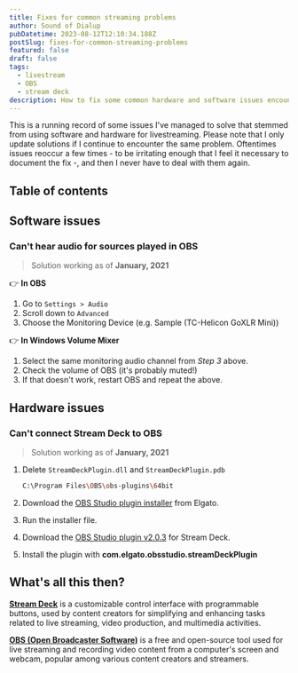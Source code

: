 ```yaml
---
title: Fixes for common streaming problems
author: Sound of Dialup
pubDatetime: 2023-08-12T12:10:34.188Z
postSlug: fixes-for-common-streaming-problems
featured: false
draft: false
tags:
  - livestream
  - OBS
  - stream deck
description: How to fix some common hardware and software issues encountered while livestreaming.
---
```


This is a running record of some issues I've managed to solve that stemmed from using software and hardware for livestreaming. Please note that I only update solutions if I continue to encounter the same problem. Oftentimes issues reoccur a few times - to be irritating enough that I feel it necessary to document the fix -, and then I never have to deal with them again.

## Table of contents

## Software issues

### Can't hear audio for sources played in OBS

> Solution working as of **January, 2021**

👉 **In OBS**

1. Go to `Settings > Audio`
2. Scroll down to `Advanced`
3. Choose the Monitoring Device (e.g. Sample (TC-Helicon GoXLR Mini))

👉 **In Windows Volume Mixer**

1. Select the same monitoring audio channel from _Step 3_ above.
2. Check the volume of OBS (it's probably muted!)
3. If that doesn't work, restart OBS and repeat the above.

## Hardware issues

### Can't connect Stream Deck to OBS

> Solution working as of **January, 2021**

1. Delete `StreamDeckPlugin.dll` and `StreamDeckPlugin.pdb`

   ```bash
   C:\Program Files\OBS\obs-plugins\64bit
   ```

2. Download the [OBS Studio plugin installer](https://edge.elgato.com/egc/windows/sd/Stream_Deck_OBS_Plugin_5.3.2.35.msi) from Elgato.

3. Run the installer file.

4. Download the [OBS Studio plugin v2.0.3](https://edge.elgato.com/egc/sd_content/com.elgato.obsstudio.streamDeckPlugin) for Stream Deck.

5. Install the plugin with **com.elgato.obsstudio.streamDeckPlugin**

## What's all this then?

**[Stream Deck](https://www.elgato.com/us/en/p/stream-deck-mk2-black)** is a customizable control interface with programmable buttons, used by content creators for simplifying and enhancing tasks related to live streaming, video production, and multimedia activities.

**[OBS (Open Broadcaster Software)](https://obsproject.com/)** is a free and open-source tool used for live streaming and recording video content from a computer's screen and webcam, popular among various content creators and streamers.
